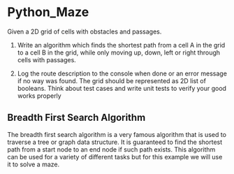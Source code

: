 # Python_Maze
Given a 2D grid of cells with obstacles and passages.

1.  Write an algorithm which finds the shortest path from a cell A in the grid to a cell B in the grid, while only moving up, down, left or right through cells with passages. 

2.  Log the route description to the console when done or an error message if no way was found. The grid should be represented as 2D list of booleans.
    Think about test cases and write unit tests to verify your good works properly



## Breadth First Search Algorithm
The breadth first search algorithm is a very famous algorithm that is used to traverse a tree or graph data structure. It is guaranteed to find the shortest path from a start node to an end node if such path exists. This algorithm can be used for a variety of different tasks but for this example we will use it to solve a maze.
